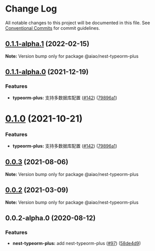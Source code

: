 # Change Log

All notable changes to this project will be documented in this file.
See [Conventional Commits](https://conventionalcommits.org) for commit guidelines.

## [0.1.1-alpha.1](https://github.com/aiao-io/aiao/compare/@aiao/nest-typeorm-plus@0.1.0...@aiao/nest-typeorm-plus@0.1.1-alpha.1) (2022-02-15)

**Note:** Version bump only for package @aiao/nest-typeorm-plus

## [0.1.1-alpha.0](https://github.com/aiao-io/aiao/compare/@aiao/nest-typeorm-plus@0.0.2-alpha.0...@aiao/nest-typeorm-plus@0.1.1-alpha.0) (2021-12-19)

### Features

- **typeorm-plus:** 支持多数据库配置 ([#142](https://github.com/aiao-io/aiao/issues/142)) ([79896a1](https://github.com/aiao-io/aiao/commit/79896a1fd48254711a355d4e596f9a815c64ae70))

# [0.1.0](https://github.com/aiao-io/aiao/compare/@aiao/nest-typeorm-plus@0.0.2...@aiao/nest-typeorm-plus@0.1.0) (2021-10-21)

### Features

- **typeorm-plus:** 支持多数据库配置 ([#142](https://github.com/aiao-io/aiao/issues/142)) ([79896a1](https://github.com/aiao-io/aiao/commit/79896a1fd48254711a355d4e596f9a815c64ae70))

## [0.0.3](https://github.com/aiao-io/aiao/compare/@aiao/nest-typeorm-plus@0.0.2-alpha.0...@aiao/nest-typeorm-plus@0.0.3) (2021-08-06)

**Note:** Version bump only for package @aiao/nest-typeorm-plus

## [0.0.2](https://github.com/aiao-io/aiao/compare/@aiao/nest-typeorm-plus@0.0.2-alpha.0...@aiao/nest-typeorm-plus@0.0.2) (2021-03-09)

**Note:** Version bump only for package @aiao/nest-typeorm-plus

## 0.0.2-alpha.0 (2020-08-12)

### Features

- **nest-typeorm-plus:** add nest-typeorm-plus ([#97](https://github.com/aiao-io/aiao/issues/97)) ([58de4d9](https://github.com/aiao-io/aiao/commit/58de4d9f6595824d86f59d4018ea4065c84f58fa))
